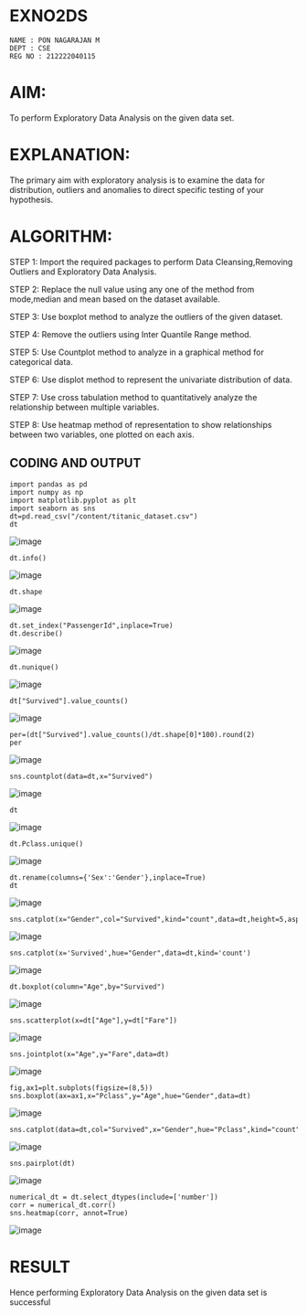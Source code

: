 # EXNO2DS

`````
NAME : PON NAGARAJAN M
DEPT : CSE
REG NO : 212222040115
`````
# AIM:
To perform Exploratory Data Analysis on the given data set.
      
# EXPLANATION:
  The primary aim with exploratory analysis is to examine the data for distribution, outliers and anomalies to direct specific testing of your hypothesis.
  
# ALGORITHM:
STEP 1: Import the required packages to perform Data Cleansing,Removing Outliers and Exploratory Data Analysis.

STEP 2: Replace the null value using any one of the method from mode,median and mean based on the dataset available.

STEP 3: Use boxplot method to analyze the outliers of the given dataset.

STEP 4: Remove the outliers using Inter Quantile Range method.

STEP 5: Use Countplot method to analyze in a graphical method for categorical data.

STEP 6: Use displot method to represent the univariate distribution of data.

STEP 7: Use cross tabulation method to quantitatively analyze the relationship between multiple variables.

STEP 8: Use heatmap method of representation to show relationships between two variables, one plotted on each axis.

## CODING AND OUTPUT
```
import pandas as pd
import numpy as np
import matplotlib.pyplot as plt
import seaborn as sns
dt=pd.read_csv("/content/titanic_dataset.csv")
dt
```
![image](https://github.com/user-attachments/assets/5ca73010-d59d-4e33-8bc7-5aef005e38b3)
```
dt.info()
```
![image](https://github.com/user-attachments/assets/bbc45060-b270-4a80-b014-88c73e168aad)
```
dt.shape
```
![image](https://github.com/user-attachments/assets/c651853d-e147-4607-b29d-e9fe0fffb6c5)
```
dt.set_index("PassengerId",inplace=True)
dt.describe()
```
![image](https://github.com/user-attachments/assets/4703dd66-9e80-4982-a1aa-3aafb98030ba)
```
dt.nunique()
```
![image](https://github.com/user-attachments/assets/9253a3b8-ed51-4a06-9433-a85771ed4154)
```
dt["Survived"].value_counts()
```
![image](https://github.com/user-attachments/assets/c9fd0b14-caa7-4adb-af4c-862dc7af7c50)
```
per=(dt["Survived"].value_counts()/dt.shape[0]*100).round(2)
per
```
![image](https://github.com/user-attachments/assets/9fbf8a30-31a2-4c25-9af8-ac56c73f77a5)
```
sns.countplot(data=dt,x="Survived")
```
![image](https://github.com/user-attachments/assets/3650837d-11d6-4f13-ac27-62a92256da8c)
```
dt
```
![image](https://github.com/user-attachments/assets/41ad1bd3-22cf-4fb5-959a-744238a3c769)
```
dt.Pclass.unique()
```
![image](https://github.com/user-attachments/assets/96da2388-4454-4c22-9c2a-fe04e9a2f504)
```
dt.rename(columns={'Sex':'Gender'},inplace=True)
dt
```
![image](https://github.com/user-attachments/assets/a370ad8a-9594-4a9b-991f-9db20ae5f83c)
```
sns.catplot(x="Gender",col="Survived",kind="count",data=dt,height=5,aspect=.7)
```
![image](https://github.com/user-attachments/assets/c2f10fcd-256d-42c3-b1ec-2a3d3ee7b484)
```
sns.catplot(x='Survived',hue="Gender",data=dt,kind='count')
```
![image](https://github.com/user-attachments/assets/406277ae-7971-4b7d-b2f0-9539c98c7254)
```
dt.boxplot(column="Age",by="Survived")
```
![image](https://github.com/user-attachments/assets/b3aa893f-0585-47fe-bd65-238176174d9d)
```
sns.scatterplot(x=dt["Age"],y=dt["Fare"])
```
![image](https://github.com/user-attachments/assets/ec429ad1-a2d1-4f61-83c2-ea7099938d00)
```
sns.jointplot(x="Age",y="Fare",data=dt)
```
![image](https://github.com/user-attachments/assets/c8992be8-5065-41e6-8346-8ce4d8b110f6)
```
fig,ax1=plt.subplots(figsize=(8,5))
sns.boxplot(ax=ax1,x="Pclass",y="Age",hue="Gender",data=dt)
```
![image](https://github.com/user-attachments/assets/4a67f5a8-8343-443f-bb84-854c8f4a0551)
```
sns.catplot(data=dt,col="Survived",x="Gender",hue="Pclass",kind="count")
```
![image](https://github.com/user-attachments/assets/f7094191-aa39-4edf-ac53-32277fb5a35a)
```
sns.pairplot(dt)
```
![image](https://github.com/user-attachments/assets/7d0aa600-650d-42ab-915e-aad6e34e908d)
```
numerical_dt = dt.select_dtypes(include=['number'])
corr = numerical_dt.corr()
sns.heatmap(corr, annot=True)
```
![image](https://github.com/user-attachments/assets/3c668463-b980-4dc9-852c-4d6593a88284)


# RESULT
Hence performing Exploratory Data Analysis on the given data set is successful
        
